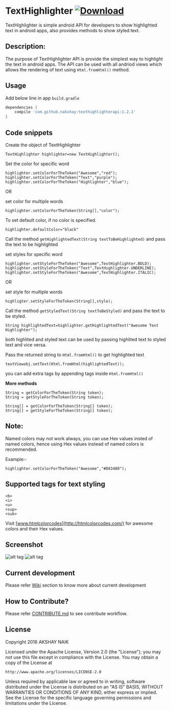 # TextHighlighter [ ![Download](https://api.bintray.com/packages/akshaynaik/maven/TextHighlighter/images/download.svg) ](https://bintray.com/akshaynaik/maven/TextHighlighter/_latestVersion)

TextHighlighter is simple android API for developers to show highlighted text in android apps, also provides methods to show styled text.

## Description:

The purpose of TextHighlighter API is provide the simplest way to highlight the text in android apps.
The API can be used with all andriod views which allows the rendering of text using ```Html.fromHtml()``` method.

## Usage

Add below line in app ```build.gradle```
 
```gradle
dependencies {
	compile 'com.github.nakshay:texthighlighterapi:1.2.1'
}
```

## Code snippets

Create the object of TextHighlighter

```TextHighlighter highlighter=new TextHighlighter();```

Set the color for specific word

```
highlighter.setColorForTheToken("Awesome","red");
highlighter.setColorForTheToken("Text","purple");
highlighter.setColorForTheToken("Highlighter","blue");

```
OR

set color for multiple words
```
highlighter.setColorForTheToken(String[],"color");
```
To set default color, if no color is specified.

```
highlighter.defaultColor="black" 
```

Call the method ```getHighlightedText(String textToBeHighlighted)``` and pass the text to be highlighted

set styles for specific word

```
highlighter.setStyleForTheToken("Awesome",TextHighlighter.BOLD);
highlighter.setStyleForTheToken("Text",TextHighlighter.UNDERLINE);
highlighter.setStyleForTheToken("Awesome",TextHighlighter.ITALIC);

```

OR

set style for multiple words

```
highligter.setStyleForTheToken(String[],style);
```

Call the method ```getStyledText(String textToBeStyled)``` and pass the text to be styled.

```
String highlightedText=highlighter.getHighlightedText("Awesome Text Highlighter");
```

both highlited and styled text can be used by passing highlited text to styled text and vice versa.


Pass the returned string to ```Html.fromHtml()``` to get highlighted text

``` textViewobj.setText(Html.fromHtml(highlightedText)); ```

you can add extra tags by appending tags inside ```Html.fromHtml()``` 

**More methods**

```
String = getColorForTheToken(String token);
String = getStyleForTheToken(String token);

String[] = getColorForTheToken(String[] token);
String[] = getStyleForTheToken(String[] token);
```


## Note:

Named colors may not work always, you can use Hex values insted of named colors, hence using Hex values instead of named colors is recommended.


Example:-

```highlighter.setColorForTheToken("Awesome","#D83400"); ```

## Supported tags for text styling

 ```
 <b>
 <i>
 <u>
 <sup>
 <sub>
 ```


Visit [www.htmlcolorcodes](http://htmlcolorcodes.com/) for awesome colors and their Hex values. 


## Screenshot


![alt tag](https://raw.githubusercontent.com/akshay-naik/TextHighlighter/master/screenshot.png) ![alt tag](https://github.com/akshayrn/TextHighlighter/blob/master/TextHighlighter.png)

## Current development

Please refer [Wiki](https://github.com/nakshay/TextHighlighter/wiki) section to know more about current development 


## How to Contribute?

Please refer [CONTRIBUTE.md](https://github.com/nakshay/TextHighlighter/blob/master/CONTRIBUTING.md) to see contribute workflow.

## License

Copyright 2016 AKSHAY NAIK

Licensed under the Apache License, Version 2.0 (the "License");
you may not use this file except in compliance with the License.
You may obtain a copy of the License at

    http://www.apache.org/licenses/LICENSE-2.0

Unless required by applicable law or agreed to in writing, software
distributed under the License is distributed on an "AS IS" BASIS,
WITHOUT WARRANTIES OR CONDITIONS OF ANY KIND, either express or implied.
See the License for the specific language governing permissions and
limitations under the License.






